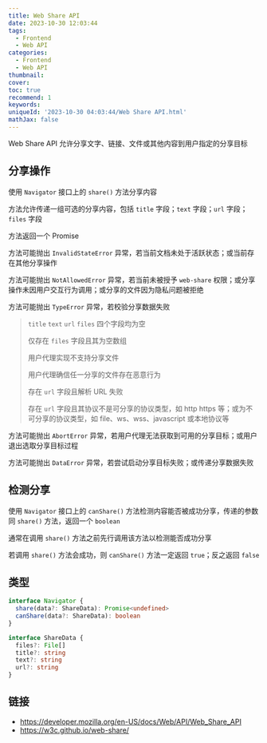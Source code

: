 ```yaml
---
title: Web Share API
date: 2023-10-30 12:03:44
tags:
  - Frontend
  - Web API
categories:
  - Frontend
  - Web API
thumbnail:
cover:
toc: true
recommend: 1
keywords:
uniqueId: '2023-10-30 04:03:44/Web Share API.html'
mathJax: false
---
```


Web Share API 允许分享文字、链接、文件或其他内容到用户指定的分享目标

## 分享操作

使用 `Navigator` 接口上的 `share()` 方法分享内容

方法允许传递一组可选的分享内容，包括 `title` 字段；`text` 字段；`url` 字段；`files` 字段

方法返回一个 Promise

方法可能抛出 `InvalidStateError` 异常，若当前文档未处于活跃状态；或当前存在其他分享操作

方法可能抛出 `NotAllowedError` 异常，若当前未被授予 `web-share` 权限；或分享操作未因用户交互行为调用；或分享的文件因为隐私问题被拒绝

方法可能抛出 `TypeError` 异常，若校验分享数据失败

> `title` `text` `url` `files` 四个字段均为空
>
> 仅存在 `files` 字段且其为空数组
>
> 用户代理实现不支持分享文件
>
> 用户代理确信任一分享的文件存在恶意行为
>
> 存在 `url` 字段且解析 URL 失败
>
> 存在 `url` 字段且其协议不是可分享的协议类型，如 http https 等；或为不可分享的协议类型，如 file、ws、wss、javascript 或本地协议等

方法可能抛出 `AbortError` 异常，若用户代理无法获取到可用的分享目标；或用户退出选取分享目标过程

方法可能抛出 `DataError` 异常，若尝试启动分享目标失败；或传递分享数据失败

## 检测分享

使用 `Navigator` 接口上的 `canShare()` 方法检测内容能否被成功分享，传递的参数同 `share()` 方法，返回一个 `boolean`

通常在调用 `share()` 方法之前先行调用该方法以检测能否成功分享

若调用 `share()` 方法会成功，则 `canShare()` 方法一定返回 `true`；反之返回 `false`

## 类型

```ts
interface Navigator {
  share(data?: ShareData): Promise<undefined>
  canShare(data?: ShareData): boolean
}

interface ShareData {
  files?: File[]
  title?: string
  text?: string
  url?: string
}
```

## 链接

* <https://developer.mozilla.org/en-US/docs/Web/API/Web_Share_API>
* <https://w3c.github.io/web-share/>
